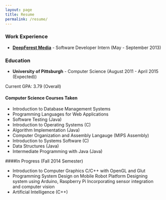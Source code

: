 ```yaml
---
layout: page
title: Resume
permalink: /resume/
---
```


### Work Experience
 * **[DeepFerest Media](http://www.deepforestmedia.com/)** - Software Developer Intern (May - September 2013)

### Education
* **University of Pittsburgh** - Computer Science (August 2011 - April 2015 (Expected))

Current GPA: 3.79 (Overall)

#### Computer Science Courses Taken

* Introduction to Database Management Systems
* Programming Languages for Web Applications
* Software Testing (Java)
* Introduction to Operating Systems (C)
* Algorithm Implementation (Java)
* Computer Organization and Assembly Langauge (MIPS Assembly)
* Introduction to Systems Software (C)
* Data Structures (Java)
* Intermediate Programming with Java (Java)

####In Progress (Fall 2014 Semester)

* Introduction to Computer Graphics
	C/C++ with OpenGL and Glut
* Programming System Design on Mobile Robot Platform
	Designing system using Arduino, Raspberry Pi
	Incorporating sensor integration and computer vision
* Artificial Intelligence (C++)

